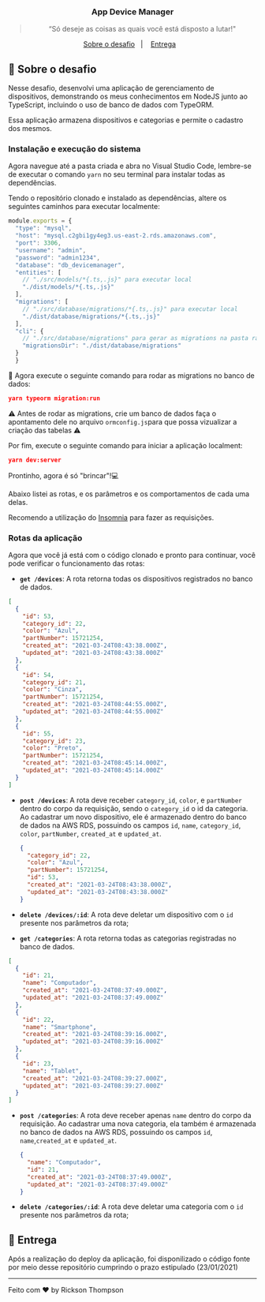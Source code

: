 <h3 align="center">
  App Device Manager
</h3>

<blockquote align="center">“Só deseje as coisas as quais você está disposto a lutar!"</blockquote>



<p align="center">
  <a href="#rocket-sobre-o-desafio">Sobre o desafio</a>&nbsp;&nbsp;&nbsp;|&nbsp;&nbsp;&nbsp;
  <a href="#calendar-entrega">Entrega</a>&nbsp;&nbsp;&nbsp;
</p>


## :rocket: Sobre o desafio

Nesse desafio, desenvolvi uma aplicação de gerenciamento de dispositivos, demonstrando os meus conhecimentos em NodeJS junto ao TypeScript, incluindo o uso de banco de dados com TypeORM.

Essa aplicação armazena dispositivos e categorias e permite o cadastro dos mesmos.

### Instalação e execução do sistema

Agora navegue até a pasta criada e abra no Visual Studio Code, lembre-se de executar o comando `yarn` no seu terminal para instalar todas as dependências.

Tendo o repositório clonado e instalado as dependências, altere os seguintes caminhos para executar localmente:

```javascript
module.exports = {
  "type": "mysql",
  "host": "mysql.c2gbi1gy4eg3.us-east-2.rds.amazonaws.com",
  "port": 3306,
  "username": "admin",
  "password": "admin1234",
  "database": "db_devicemanager",
  "entities": [
    // "./src/models/*{.ts,.js}" para executar local
    "./dist/models/*{.ts,.js}"
  ],
  "migrations": [
    // "./src/database/migrations/*{.ts,.js}" para executar local
    "./dist/database/migrations/*{.ts,.js}"
  ],
  "cli": {
    // "./src/database/migrations" para gerar as migrations na pasta raíz
    "migrationsDir": "./dist/database/migrations"
  }
  }
```

:runner: Agora execute o seguinte comando para rodar as migrations no banco de dados:

```json
yarn typeorm migration:run
```

⚠️ Antes de rodar as migrations, crie um banco de dados faça o apontamento dele no arquivo `ormconfig.js`para que possa vizualizar a criação das tabelas ⚠️

Por fim, execute o seguinte comando para iniciar a aplicação localment:

```json
yarn dev:server
```

Prontinho, agora é só "brincar"!:computer:

Abaixo listei as rotas,  e os parâmetros e os comportamentos de cada uma delas.

Recomendo a utilização do [Insomnia](https://insomnia.rest/download) para fazer as requisições.

### Rotas da aplicação

Agora que você já está com o código clonado e pronto para continuar, você pode verificar o funcionamento das rotas:

- **`get /devices`**: A rota retorna todas os dispositivos registrados no banco de dados.

```json
[
  {
    "id": 53,
    "category_id": 22,
    "color": "Azul",
    "partNumber": 15721254,
    "created_at": "2021-03-24T08:43:38.000Z",
    "updated_at": "2021-03-24T08:43:38.000Z"
  },
  {
    "id": 54,
    "category_id": 21,
    "color": "Cinza",
    "partNumber": 15721254,
    "created_at": "2021-03-24T08:44:55.000Z",
    "updated_at": "2021-03-24T08:44:55.000Z"
  },
  {
    "id": 55,
    "category_id": 23,
    "color": "Preto",
    "partNumber": 15721254,
    "created_at": "2021-03-24T08:45:14.000Z",
    "updated_at": "2021-03-24T08:45:14.000Z"
  }
]
```

- **`post /devices`**: A rota deve receber `category_id`, `color`, e `partNumber` dentro do corpo da requisição, sendo o `category_id` o id da categoria. Ao cadastrar um novo dispositivo, ele é armazenado dentro do banco de dados na AWS RDS, possuindo os campos `id`, `name`, `category_id`, `color`, `partNumber`, `created_at` e `updated_at`.

  ```json
  {
    "category_id": 22,
    "color": "Azul",
    "partNumber": 15721254,
    "id": 53,
    "created_at": "2021-03-24T08:43:38.000Z",
    "updated_at": "2021-03-24T08:43:38.000Z"
  }
  ```

- **`delete /devices/:id`**: A rota deve deletar um dispositivo com o `id` presente nos parâmetros da rota;

- **`get /categories`**: A rota retorna todas as categorias registradas no banco de dados.

```json
[
  {
    "id": 21,
    "name": "Computador",
    "created_at": "2021-03-24T08:37:49.000Z",
    "updated_at": "2021-03-24T08:37:49.000Z"
  },
  {
    "id": 22,
    "name": "Smartphone",
    "created_at": "2021-03-24T08:39:16.000Z",
    "updated_at": "2021-03-24T08:39:16.000Z"
  },
  {
    "id": 23,
    "name": "Tablet",
    "created_at": "2021-03-24T08:39:27.000Z",
    "updated_at": "2021-03-24T08:39:27.000Z"
  }
]
```

- **`post /categories`**: A rota deve receber apenas `name` dentro do corpo da requisição. Ao cadastrar uma nova categoria, ela também é armazenada no banco de dados na AWS RDS, possuindo os campos `id`, `name`,`created_at` e `updated_at`.

  ```json
  {
    "name": "Computador",
    "id": 21,
    "created_at": "2021-03-24T08:37:49.000Z",
    "updated_at": "2021-03-24T08:37:49.000Z"
  }
  ```

- **`delete /categories/:id`**: A rota deve deletar uma categoria com o `id` presente nos parâmetros da rota;

## :calendar: Entrega

Após a realização do deploy da aplicação, foi disponilizado o código fonte por meio desse repositório cumprindo o prazo estipulado (23/01/2021)

---

Feito com :heart: by Rickson Thompson

